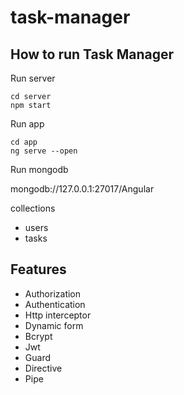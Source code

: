 # task-manager

## How to run Task Manager

Run server
```
cd server
npm start
```

Run app
```
cd app
ng serve --open
```

Run mongodb

mongodb://127.0.0.1:27017/Angular

collections
* users
* tasks


## Features
* Authorization
* Authentication 
* Http interceptor
* Dynamic form
* Bcrypt
* Jwt
* Guard
* Directive
* Pipe
